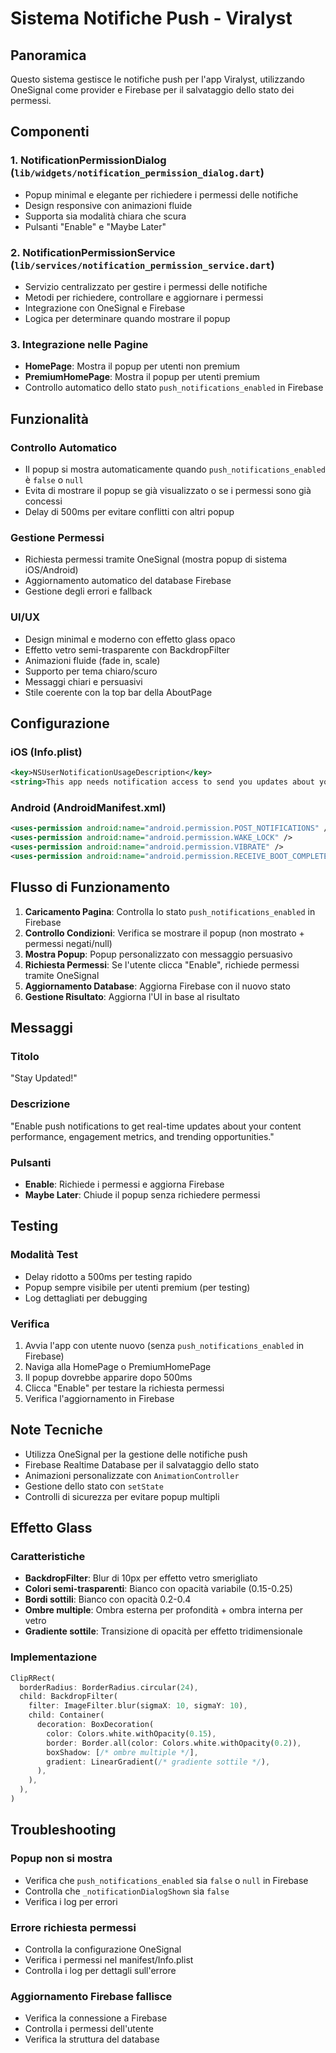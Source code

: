 # Sistema Notifiche Push - Viralyst

## Panoramica

Questo sistema gestisce le notifiche push per l'app Viralyst, utilizzando OneSignal come provider e Firebase per il salvataggio dello stato dei permessi.

## Componenti

### 1. NotificationPermissionDialog (`lib/widgets/notification_permission_dialog.dart`)
- Popup minimal e elegante per richiedere i permessi delle notifiche
- Design responsive con animazioni fluide
- Supporta sia modalità chiara che scura
- Pulsanti "Enable" e "Maybe Later"

### 2. NotificationPermissionService (`lib/services/notification_permission_service.dart`)
- Servizio centralizzato per gestire i permessi delle notifiche
- Metodi per richiedere, controllare e aggiornare i permessi
- Integrazione con OneSignal e Firebase
- Logica per determinare quando mostrare il popup

### 3. Integrazione nelle Pagine
- **HomePage**: Mostra il popup per utenti non premium
- **PremiumHomePage**: Mostra il popup per utenti premium
- Controllo automatico dello stato `push_notifications_enabled` in Firebase

## Funzionalità

### Controllo Automatico
- Il popup si mostra automaticamente quando `push_notifications_enabled` è `false` o `null`
- Evita di mostrare il popup se già visualizzato o se i permessi sono già concessi
- Delay di 500ms per evitare conflitti con altri popup

### Gestione Permessi
- Richiesta permessi tramite OneSignal (mostra popup di sistema iOS/Android)
- Aggiornamento automatico del database Firebase
- Gestione degli errori e fallback

### UI/UX
- Design minimal e moderno con effetto glass opaco
- Effetto vetro semi-trasparente con BackdropFilter
- Animazioni fluide (fade in, scale)
- Supporto per tema chiaro/scuro
- Messaggi chiari e persuasivi
- Stile coerente con la top bar della AboutPage

## Configurazione

### iOS (Info.plist)
```xml
<key>NSUserNotificationUsageDescription</key>
<string>This app needs notification access to send you updates about your content performance, engagement metrics, and trending opportunities.</string>
```

### Android (AndroidManifest.xml)
```xml
<uses-permission android:name="android.permission.POST_NOTIFICATIONS" />
<uses-permission android:name="android.permission.WAKE_LOCK" />
<uses-permission android:name="android.permission.VIBRATE" />
<uses-permission android:name="android.permission.RECEIVE_BOOT_COMPLETED" />
```

## Flusso di Funzionamento

1. **Caricamento Pagina**: Controlla lo stato `push_notifications_enabled` in Firebase
2. **Controllo Condizioni**: Verifica se mostrare il popup (non mostrato + permessi negati/null)
3. **Mostra Popup**: Popup personalizzato con messaggio persuasivo
4. **Richiesta Permessi**: Se l'utente clicca "Enable", richiede permessi tramite OneSignal
5. **Aggiornamento Database**: Aggiorna Firebase con il nuovo stato
6. **Gestione Risultato**: Aggiorna l'UI in base al risultato

## Messaggi

### Titolo
"Stay Updated!"

### Descrizione
"Enable push notifications to get real-time updates about your content performance, engagement metrics, and trending opportunities."

### Pulsanti
- **Enable**: Richiede i permessi e aggiorna Firebase
- **Maybe Later**: Chiude il popup senza richiedere permessi

## Testing

### Modalità Test
- Delay ridotto a 500ms per testing rapido
- Popup sempre visibile per utenti premium (per testing)
- Log dettagliati per debugging

### Verifica
1. Avvia l'app con utente nuovo (senza `push_notifications_enabled` in Firebase)
2. Naviga alla HomePage o PremiumHomePage
3. Il popup dovrebbe apparire dopo 500ms
4. Clicca "Enable" per testare la richiesta permessi
5. Verifica l'aggiornamento in Firebase

## Note Tecniche

- Utilizza OneSignal per la gestione delle notifiche push
- Firebase Realtime Database per il salvataggio dello stato
- Animazioni personalizzate con `AnimationController`
- Gestione dello stato con `setState`
- Controlli di sicurezza per evitare popup multipli

## Effetto Glass

### Caratteristiche
- **BackdropFilter**: Blur di 10px per effetto vetro smerigliato
- **Colori semi-trasparenti**: Bianco con opacità variabile (0.15-0.25)
- **Bordi sottili**: Bianco con opacità 0.2-0.4
- **Ombre multiple**: Ombra esterna per profondità + ombra interna per vetro
- **Gradiente sottile**: Transizione di opacità per effetto tridimensionale

### Implementazione
```dart
ClipRRect(
  borderRadius: BorderRadius.circular(24),
  child: BackdropFilter(
    filter: ImageFilter.blur(sigmaX: 10, sigmaY: 10),
    child: Container(
      decoration: BoxDecoration(
        color: Colors.white.withOpacity(0.15),
        border: Border.all(color: Colors.white.withOpacity(0.2)),
        boxShadow: [/* ombre multiple */],
        gradient: LinearGradient(/* gradiente sottile */),
      ),
    ),
  ),
)
```

## Troubleshooting

### Popup non si mostra
- Verifica che `push_notifications_enabled` sia `false` o `null` in Firebase
- Controlla che `_notificationDialogShown` sia `false`
- Verifica i log per errori

### Errore richiesta permessi
- Controlla la configurazione OneSignal
- Verifica i permessi nel manifest/Info.plist
- Controlla i log per dettagli sull'errore

### Aggiornamento Firebase fallisce
- Verifica la connessione a Firebase
- Controlla i permessi dell'utente
- Verifica la struttura del database
